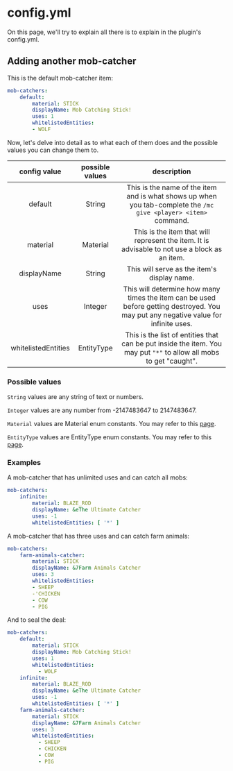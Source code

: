 # config.yml
On this page, we'll try to explain all there is to explain in the plugin's config.yml.

## Adding another mob-catcher
This is the default mob-catcher item:
```yaml
mob-catchers:
    default:
        material: STICK
        displayName: Mob Catching Stick!
        uses: 1
        whitelistedEntities: 
        - WOLF
```
Now, let's delve into detail as to what each of them does and the possible values you can change them to.

|    config value     | possible values |                                                             description                                                             |
|:-------------------:|:---------------:|:-----------------------------------------------------------------------------------------------------------------------------------:|
|       default       |     String      |           This is the name of the item and is what shows up when you tab-complete the `/mc give <player> <item>` command.           |
|      material       |    Material     |                    This is the item that will represent the item. It is advisable to not use a block as an item.                    |
|     displayName     |     String      |                                             This will serve as the item's display name.                                             |
|        uses         |     Integer     | This will determine how many times the item can be used before getting destroyed. You may put any negative value for infinite uses. |
| whitelistedEntities |   EntityType    |         This is the list of entities that can be put inside the item. You may put `"*"` to allow all mobs to get "caught".          |

### Possible values
`String` values are any string of text or numbers.

`Integer` values are any number from -2147483647 to 2147483647.

`Material` values are Material enum constants. You may refer to this [page](https://hub.spigotmc.org/javadocs/spigot/org/bukkit/Material.html).

`EntityType` values are EntityType enum constants. You may refer to this [page](https://hub.spigotmc.org/javadocs/spigot/org/bukkit/entity/EntityType.html).

### Examples
A mob-catcher that has unlimited uses and can catch all mobs:
```yaml
mob-catchers:
    infinite:
        material: BLAZE_ROD
        displayName: &eThe Ultimate Catcher
        uses: -1
        whitelistedEntities: [ '*' ]
```
A mob-catcher that has three uses and can catch farm animals:
```yaml
mob-catchers:
    farm-animals-catcher:
        material: STICK
        displayName: &7Farm Animals Catcher
        uses: 3
        whitelistedEntities:
        - SHEEP
        -'CHICKEN
        - COW
        - PIG
```
And to seal the deal:
```yaml
mob-catchers:    
    default:
        material: STICK
        displayName: Mob Catching Stick!
        uses: 1
        whitelistedEntities:
          - WOLF
    infinite:
        material: BLAZE_ROD
        displayName: &eThe Ultimate Catcher
        uses: -1
        whitelistedEntities: [ '*' ]
    farm-animals-catcher:
        material: STICK
        displayName: &7Farm Animals Catcher
        uses: 3
        whitelistedEntities:
          - SHEEP
          - CHICKEN
          - COW
          - PIG
```